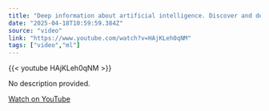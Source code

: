 ```yaml
---
title: "Deep information about artificial intelligence. Discover and develop your skills.#explore"
date: "2025-04-18T10:59:59.384Z"
source: "video"
link: "https://www.youtube.com/watch?v=HAjKLeh0qNM"
tags: ["video","ml"]
---
```


{{< youtube HAjKLeh0qNM >}}

No description provided.

[Watch on YouTube](https://www.youtube.com/watch?v=HAjKLeh0qNM)
